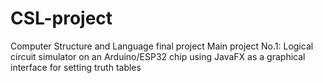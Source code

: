 # CSL-project
Computer Structure and Language final project
Main project No.1: Logical circuit simulator on an Arduino/ESP32 chip using JavaFX as a graphical interface for setting truth tables
